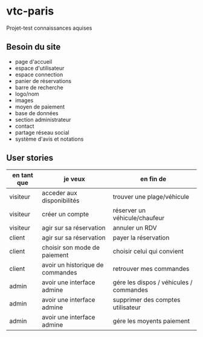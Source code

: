 # vtc-paris

Projet-test connaissances aquises

## Besoin du site

- page d'accueil
- espace d'utilisateur
- espace connection
- panier de réservations
- barre de recherche
- logo/nom
- images
- moyen de paiement
- base de données
- section administrateur
- contact
- partage réseau social
- système d'avis et notations

## User stories

| en tant que | je veux                          | en fin de                               |
| ----------- | -------------------------------- | --------------------------------------- |
| visiteur    | acceder aux disponibilités       | trouver une plage/véhicule              |
| visiteur    | créer un compte                  | réserver un véhicule/chaufeur           |
| visiteur    | agir sur sa réservation          | annuler un RDV                          |
| client      | agir sur sa réservation          | payer la réservation                    |
| client      | choisir son mode de paiement     | choisir celui qui convient              |
| client      | avoir un historique de commandes | retrouver mes commandes                 |
| admin       | avoir une interface admine       | gére les dispos / véhicules / commandes |
| admin       | avoir une interface admine       | supprimer des comptes utilisateur       |
| admin       | avoir une interface admine       | gére les moyents paiement               |
